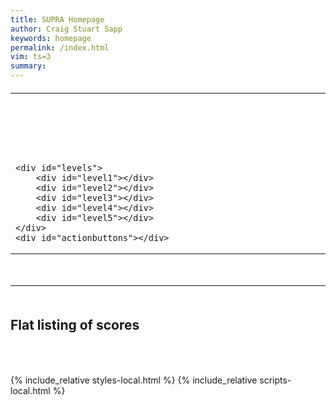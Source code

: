 ```yaml
---
title: SUPRA Homepage
author: Craig Stuart Sapp
keywords: homepage
permalink: /index.html
vim: ts=3
summary: 
---
```


<style>

.menu tr:hover {
	background: #fbfbf9;
}


</style>

<table style="margin-top:20px;" class="menu">
<tr>
<td style="min-width:561px; padding-right:50px; vertical-align:bottom;">

	<div id="levels">
		<div id="level1"></div>
		<div id="level2"></div>
		<div id="level3"></div>
		<div id="level4"></div>
		<div id="level5"></div>
	</div>
	<div id="actionbuttons"></div>
</td>
<td style="vertical-align:top;">

	<select style="margin-bottom: 60px;" id="data-type" onchange='selectTypesettingGroup()'>
		<option value="both">manual and automatic typesettings</option>
		<option value="manual">manual typesettings only</option>
		<option value="automatic">automatic typesettings only</option>
	</select>

	<div style="font-size:90%;" id="info"></div>
</td>
</tr>
</table>


<hr noshade style="margin-top:50px; margin-bottom:50px;">

<h2 style="padding-bottom:50px;"> Flat listing of scores </h2>

<div style="font-size:14pt; line-height:17pt;" id="flat-list"></div>


{% include_relative styles-local.html %}
{% include_relative scripts-local.html %}

